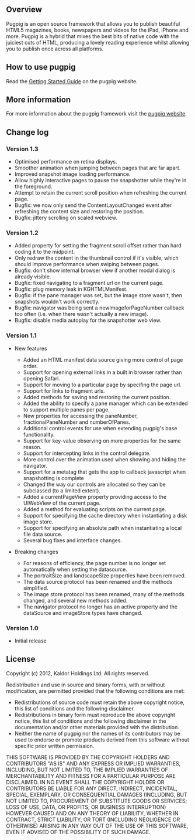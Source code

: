 
Overview
--------

Pugpig is an open source framework that allows you to publish beautiful HTML5 magazines, books, newspapers and videos for the iPad, iPhone and more. Pugpig is a hybrid that mixes the best bits of native code with the juiciest cuts of HTML, producing a lovely reading experience whilst allowing you to publish once across all platforms.

How to use pugpig
-----------------

Read the [Getting Started Guide][2] on the pugpig website.

More information
----------------

For more information about the pugpig framework visit the [pugpig website][1].

Change log
----------

### Version 1.3 ###

  * Optimised performance on retina displays.
  * Smoother animation when jumping between pages that are far apart.
  * Improved snapshot image loading performance.
  * Allow highly interactive pages to pause the snapshotter while they're in the foreground. 
  * Attempt to retain the current scroll position when refreshing the current page.
  * Bugfix: we now only send the ContentLayoutChanged event after refreshing the content size and restoring the position.
  * Bugfix: jittery scrolling on scaled webview.

### Version 1.2 ###

  * Added property for setting the fragment scroll offset rather than hard coding it to the midpoint.
  * Only redraw the content in the thumbnail control if it's visible, which should improve performance when swiping between pages.
  * Bugfix: don't show internal browser view if another modal dialog is already visible.
  * Bugfix: fixed navigating to a fragment url on the current page.
  * Bugfix: plug memory leak in KGHTMLManifest.
  * Bugfix: if the pane manager was set, but the image store wasn't, then snapshots wouldn't work correctly.
  * Bugfix: navigator was being sent a newImageforPageNumber callback too often (i.e. when there wasn't actually a new image).
  * Bugfix: disable media autoplay for the snapshotter web view.

### Version 1.1 ###

* New features

  * Added an HTML manifest data source giving more control of page order.
  * Support for opening external links in a built in browser rather than opening Safari.
  * Support for moving to a particular page by specifing the page url.
  * Support for links to fragment urls.
  * Added methods for saving and restoring the current position.
  * Added the ability to specify a pane manager which can be extended to support multiple panes per page.
  * New properties for accessing the paneNumber, fractionalPaneNumber and numberOfPanes.
  * Additional control events for use when extending pugpig's base functionality.
  * Support for key-value observing on more properties for the same reason.
  * Support for intercepting links in the control delegate.
  * More control over the animation used when showing and hiding the navigator.
  * Support for a metatag that gets the app to callback javascript when snapshotting is complete
  * Changed the way our controls are allocated so they can be subclassed (to a limited extent).
  * Added a currentPageView property providing access to the UIWebView of the current page.
  * Added a method for evaluating scripts on the current page.
  * Support for specifying the cache directory when instantiating a disk image store.
  * Support for specifying an absolute path when instantiating a local file data source.
  * Several bug fixes and interface changes.

* Breaking changes

  * For reasons of efficiency, the page number is no longer set automatically when setting the datasource.
  * The portraitSize and landscapeSize properties have been removed.
  * The data source protocol has been renamed and the methods simplified.
  * The image store protocol has been renamed, many of the methods changed, and several new methods added.
  * The navigator protocol no longer has an active property and the dataSource and imageStore types have changed.

### Version 1.0 ###

  * Initial release

License
-------

Copyright (c) 2012, Kaldor Holdings Ltd.
All rights reserved.

Redistribution and use in source and binary forms, with or without modification, are permitted provided that the following conditions are met:

  * Redistributions of source code must retain the above copyright notice, this list of conditions and the following disclaimer.
  * Redistributions in binary form must reproduce the above copyright notice, this list of conditions and the following disclaimer in the documentation and/or other materials provided with the distribution.
  * Neither the name of pugpig nor the names of its contributors may be used to endorse or promote products derived from this software without specific prior written permission.

THIS SOFTWARE IS PROVIDED BY THE COPYRIGHT HOLDERS AND CONTRIBUTORS "AS IS" AND ANY EXPRESS OR IMPLIED WARRANTIES, INCLUDING, BUT NOT LIMITED TO, THE IMPLIED WARRANTIES OF MERCHANTABILITY AND FITNESS FOR A PARTICULAR PURPOSE ARE DISCLAIMED. IN NO EVENT SHALL THE COPYRIGHT HOLDER OR CONTRIBUTORS BE LIABLE FOR ANY DIRECT, INDIRECT, INCIDENTAL, SPECIAL, EXEMPLARY, OR CONSEQUENTIAL DAMAGES (INCLUDING, BUT NOT LIMITED TO, PROCUREMENT OF SUBSTITUTE GOODS OR SERVICES; LOSS OF USE, DATA, OR PROFITS; OR BUSINESS INTERRUPTION) HOWEVER CAUSED AND ON ANY THEORY OF LIABILITY, WHETHER IN CONTRACT, STRICT LIABILITY, OR TORT (INCLUDING NEGLIGENCE OR OTHERWISE) ARISING IN ANY WAY OUT OF THE USE OF THIS SOFTWARE, EVEN IF ADVISED OF THE POSSIBILITY OF SUCH DAMAGE.


  [1]: http://pugpig.com/
  [2]: http://pugpig.com/docs_getstarted

